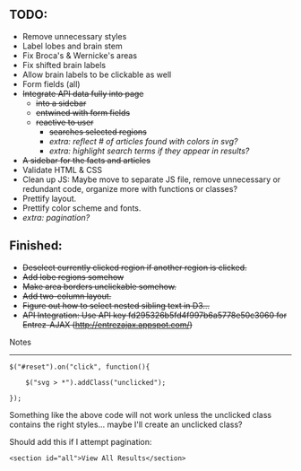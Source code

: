 TODO:
---------
 
- Remove unnecessary styles
- Label lobes and brain stem
- Fix Broca's & Wernicke's areas
- Fix shifted brain labels
- Allow brain labels to be clickable as well
- Form fields (all)
- ~~Integrate API data fully into page~~
    + ~~into a sidebar~~
    + ~~entwined with form fields~~
    + ~~reactive to user~~
        * ~~searches selected regions~~
        * _extra: reflect # of articles found with colors in svg?_
        * _extra: highlight search terms if they appear in results?_
- ~~A sidebar for the facts and articles~~
- Validate HTML & CSS
- Clean up JS: Maybe move to separate JS file, remove unnecessary or redundant code, organize more with functions or classes?
- Prettify layout.
- Prettify color scheme and fonts.
- _extra: pagination?_

Finished:
------------

- ~~Deselect currently clicked region if another region is clicked.~~
- ~~Add lobe regions somehow~~
- ~~Make area borders unclickable somehow.~~
- ~~Add two-column layout.~~
- ~~Figure out how to select nested sibling text in D3...~~
- ~~API Integration: Use API key fd295326b5fd4f997b6a5778e50c3060 for Entrez-AJAX (http://entrezajax.appspot.com/)~~

Notes
______


    $("#reset").on("click", function(){

        $("svg > *").addClass("unclicked");

    });

Something like the above code will not work unless the unclicked class contains the right styles... maybe I'll create an unclicked class?

Should add this if I attempt pagination:


    <section id="all">View All Results</section>